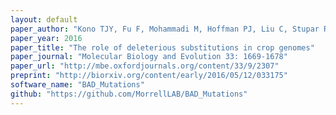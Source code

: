 ```yaml
---
layout: default
paper_author: "Kono TJY, Fu F, Mohammadi M, Hoffman PJ, Liu C, Stupar RM, Smith KP, Tiffin P, Fay JC, Morrell PL"
paper_year: 2016
paper_title: "The role of deleterious substitutions in crop genomes"
paper_journal: "Molecular Biology and Evolution 33: 1669-1678"
paper_url: "http://mbe.oxfordjournals.org/content/33/9/2307"
preprint: "http://biorxiv.org/content/early/2016/05/12/033175"
software_name: "BAD_Mutations"
github: "https://github.com/MorrellLAB/BAD_Mutations"
---
```

